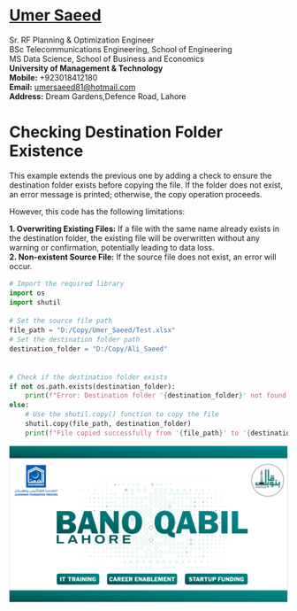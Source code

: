 #  [Umer Saeed](https://www.linkedin.com/in/engumersaeed/)
Sr. RF Planning & Optimization Engineer<br>
BSc Telecommunications Engineering, School of Engineering<br>
MS Data Science, School of Business and Economics<br>
**University of Management & Technology**<br>
**Mobile:**     +923018412180<br>
**Email:**  umersaeed81@hotmail.com<br>
**Address:** Dream Gardens,Defence Road, Lahore<br>

# Checking Destination Folder Existence

This example extends the previous one by adding a check to ensure the destination folder exists before copying the file. If the folder does not exist, an error message is printed; otherwise, the copy operation proceeds.

However, this code has the following limitations:

**1. Overwriting Existing Files:** If a file with the same name already exists in the destination folder, the existing file will be overwritten without any warning or confirmation, potentially leading to data loss.<br>
**2. Non-existent Source File:** If the source file does not exist, an error will occur.



```python
# Import the required library
import os
import shutil

# Set the source file path
file_path = "D:/Copy/Umer_Saeed/Test.xlsx"
# Set the destination folder path
destination_folder = "D:/Copy/Ali_Saeed"


# Check if the destination folder exists
if not os.path.exists(destination_folder):
    print(f"Error: Destination folder '{destination_folder}' not found.")
else:
    # Use the shutil.copy() function to copy the file
    shutil.copy(file_path, destination_folder)
    print(f"File copied successfully from '{file_path}' to '{destination_folder}'.")
```

![](https://github.com/Umersaeed81/File_Management_Operations/blob/main/log/pic1.png?raw=true)


```python

```
